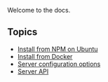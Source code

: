 Welcome to  the docs.   

## Topics

* [Install from NPM on Ubuntu](install.md)
* [Install from Docker](docker.md)
* [Server configuration options](cli_arguments.md)
* [Server API](API.md)
